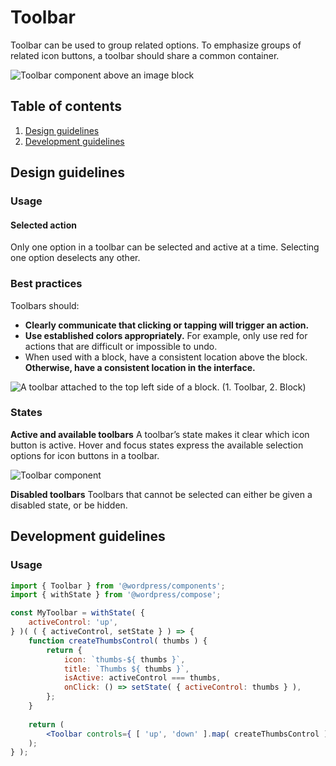 # Toolbar

Toolbar can be used to group related options. To emphasize groups of related icon buttons, a toolbar should share a common container.

![Toolbar component above an image block](https://wordpress.org/gutenberg/files/2019/01/s_96EC471FE9C9D91A996770229947AAB54A03351BDE98F444FD3C1BF0CED365EA_1541782974545_ButtonGroup.png)

## Table of contents

1. [Design guidelines](#design-guidelines)
2. [Development guidelines](#development-guidelines)

## Design guidelines

### Usage

#### Selected action

Only one option in a toolbar can be selected and active at a time. Selecting one option deselects any other.

### Best practices

Toolbars should:

- **Clearly communicate that clicking or tapping will trigger an action.**
- **Use established colors appropriately.** For example, only use red for actions that are difficult or impossible to undo.
- When used with a block, have a consistent location above the block. **Otherwise, have a consistent location in the interface.**

![A toolbar attached to the top left side of a block. (1. Toolbar, 2. Block)](https://wordpress.org/gutenberg/files/2019/01/s_D8D19E5A314C2D056B8CCC92B2DB5E27164936A0C5ED98A4C2DFDA650BE2A771_1542388042335_toolbar-block.png)

### States

**Active and available toolbars**
A toolbar’s state makes it clear which icon button is active. Hover and focus states express the available selection options for icon buttons in a toolbar.

![Toolbar component](https://wordpress.org/gutenberg/files/2019/01/s_96EC471FE9C9D91A996770229947AAB54A03351BDE98F444FD3C1BF0CED365EA_1541784539545_ButtonGroup.png)

**Disabled toolbars**
Toolbars that cannot be selected can either be given a disabled state, or be hidden.

## Development guidelines

### Usage

```jsx
import { Toolbar } from '@wordpress/components';
import { withState } from '@wordpress/compose';

const MyToolbar = withState( {
	activeControl: 'up',
} )( ( { activeControl, setState } ) => { 
	function createThumbsControl( thumbs ) {
		return {
			icon: `thumbs-${ thumbs }`,
			title: `Thumbs ${ thumbs }`,
			isActive: activeControl === thumbs,
			onClick: () => setState( { activeControl: thumbs } ),
		};
	}
	
	return (
		<Toolbar controls={ [ 'up', 'down' ].map( createThumbsControl ) } />
	);
} );
```
